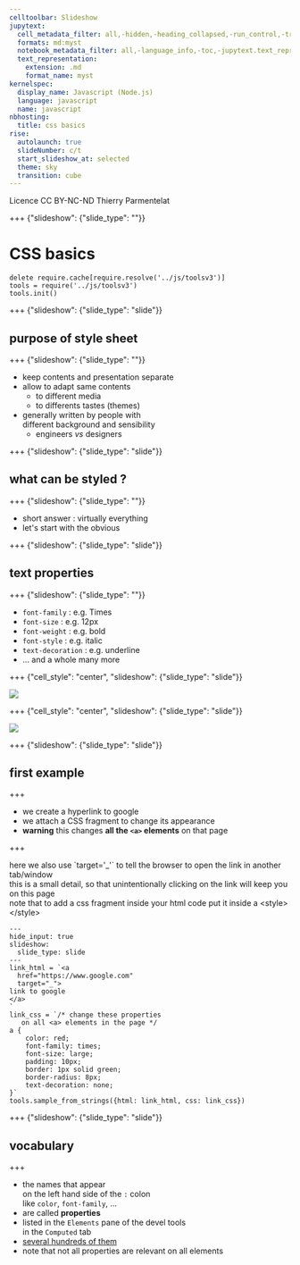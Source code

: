 ```yaml
---
celltoolbar: Slideshow
jupytext:
  cell_metadata_filter: all,-hidden,-heading_collapsed,-run_control,-trusted
  formats: md:myst
  notebook_metadata_filter: all,-language_info,-toc,-jupytext.text_representation.jupytext_version,-jupytext.text_representation.format_version
  text_representation:
    extension: .md
    format_name: myst
kernelspec:
  display_name: Javascript (Node.js)
  language: javascript
  name: javascript
nbhosting:
  title: css basics
rise:
  autolaunch: true
  slideNumber: c/t
  start_slideshow_at: selected
  theme: sky
  transition: cube
---
```


<div class="licence">
<span>Licence CC BY-NC-ND</span>
<span>Thierry Parmentelat</span>
</div>

+++ {"slideshow": {"slide_type": ""}}

# CSS basics

```{code-cell}
delete require.cache[require.resolve('../js/toolsv3')]
tools = require('../js/toolsv3')
tools.init()
```

+++ {"slideshow": {"slide_type": "slide"}}

## purpose of style sheet

+++ {"slideshow": {"slide_type": ""}}

* keep contents and presentation separate
* allow to adapt same contents 
  * to different media
  * to differents tastes (themes)
* generally written by people with  
  different background and sensibility
  * engineers *vs* designers

+++ {"slideshow": {"slide_type": "slide"}}

## what can be styled ?

+++ {"slideshow": {"slide_type": ""}}

* short answer : virtually everything
* let's start with the obvious

+++ {"slideshow": {"slide_type": "slide"}}

## text properties

+++ {"slideshow": {"slide_type": ""}}

* `font-family` : e.g. Times
* `font-size` : e.g. 12px
* `font-weight` : e.g. bold
* `font-style` : e.g. italic
* `text-decoration` : e.g. underline
* … and a whole many more

+++ {"cell_style": "center", "slideshow": {"slide_type": "slide"}}

![](../media/list-properties-all.png)

+++ {"cell_style": "center", "slideshow": {"slide_type": "slide"}}

![](../media/list-properties-filtered.png)

+++ {"slideshow": {"slide_type": "slide"}}

## first example

+++

* we create a hyperlink to google
* we attach a CSS fragment to change its appearance
* **warning** this changes **all the `<a>` elements** on that page

+++

<p class="rise-footnote"> here we also use `target='_'`
to tell the browser to open the link in another tab/window<br>
    this is a small detail, so that unintentionally clicking on the link will keep you on this page<br>
    note that to add a css fragment inside your html code put it inside a &lt;style&gt;&lt;/style&gt;
</p>

```{code-cell}
---
hide_input: true
slideshow:
  slide_type: slide
---
link_html = `<a 
  href="https://www.google.com" 
  target="_">
link to google
</a>
`
link_css = `/* change these properties
   on all <a> elements in the page */
a {
    color: red;
    font-family: times;
    font-size: large;
    padding: 10px;
    border: 1px solid green;
    border-radius: 8px;
    text-decoration: none;
}`
tools.sample_from_strings({html: link_html, css: link_css})
```

+++ {"slideshow": {"slide_type": "slide"}}

## vocabulary

+++

* the names that appear  
  on the left hand side of the `:` colon   
  like `color`, `font-family`, …
* are called **properties** 
* listed in the `Elements` pane of the devel tools  
  in the `Computed` tab
* [several hundreds of them](https://css-tricks.com/how-many-css-properties-are-there/)
* note that not all properties are relevant on all elements
